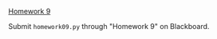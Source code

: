 ---
---

[Homework 9](homework09.html)  

Submit ````homework09.py```` through "Homework 9" on Blackboard.

